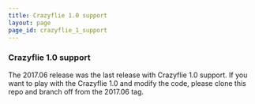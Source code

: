 ```yaml
---
title: Crazyflie 1.0 support
layout: page
page_id: crazyflie_1_support
---
```



### Crazyflie 1.0 support

The 2017.06 release was the last release with Crazyflie 1.0 support. If you want
to play with the Crazyflie 1.0 and modify the code, please clone this repo and
branch off from the 2017.06 tag. 
